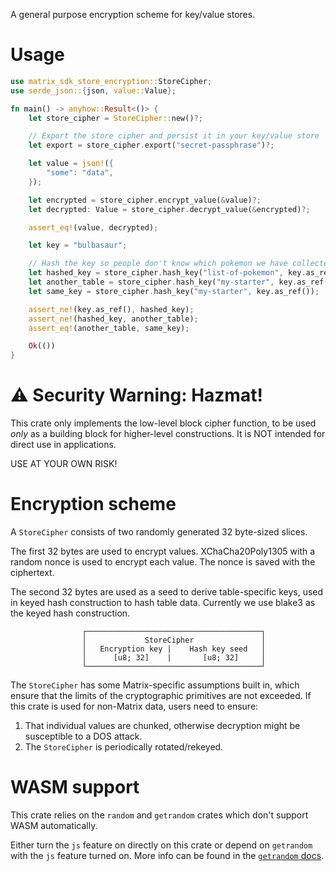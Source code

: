 A general purpose encryption scheme for key/value stores.

# Usage

```rust
use matrix_sdk_store_encryption::StoreCipher;
use serde_json::{json, value::Value};

fn main() -> anyhow::Result<()> {
    let store_cipher = StoreCipher::new()?;

    // Export the store cipher and persist it in your key/value store
    let export = store_cipher.export("secret-passphrase")?;

    let value = json!({
        "some": "data",
    });

    let encrypted = store_cipher.encrypt_value(&value)?;
    let decrypted: Value = store_cipher.decrypt_value(&encrypted)?;

    assert_eq!(value, decrypted);

    let key = "bulbasaur";

    // Hash the key so people don't know which pokemon we have collected.
    let hashed_key = store_cipher.hash_key("list-of-pokemon", key.as_ref());
    let another_table = store_cipher.hash_key("my-starter", key.as_ref());
    let same_key = store_cipher.hash_key("my-starter", key.as_ref());

    assert_ne!(key.as_ref(), hashed_key);
    assert_ne!(hashed_key, another_table);
    assert_eq!(another_table, same_key);

    Ok(())
}
```

# ⚠️ Security Warning: Hazmat!

This crate only implements the low-level block cipher function, to be used
*only* as a building block for higher-level constructions. It is NOT intended
for direct use in applications.

USE AT YOUR OWN RISK!

# Encryption scheme

A `StoreCipher` consists of two randomly generated 32 byte-sized slices.

The first 32 bytes are used to encrypt values. XChaCha20Poly1305 with a random
nonce is used to encrypt each value. The nonce is saved with the ciphertext.

The second 32 bytes are used as a seed to derive table-specific keys, used in
keyed hash construction to hash table data. Currently we use blake3 as the
keyed hash construction.

```text
                ┌───────────────────────────────────────┐
                │             StoreCipher               │
                │   Encryption key |    Hash key seed   │
                │      [u8; 32]    |       [u8; 32]     │
                └───────────────────────────────────────┘
```

The `StoreCipher` has some Matrix-specific assumptions built in, which ensure that
the limits of the cryptographic primitives are not exceeded. If this crate is
used for non-Matrix data, users need to ensure:

1. That individual values are chunked, otherwise decryption might be susceptible
   to a DOS attack.
2. The `StoreCipher` is periodically rotated/rekeyed.

# WASM support

This crate relies on the `random` and `getrandom` crates which don't support
WASM automatically.

Either turn the `js` feature on directly on this crate or depend on `getrandom`
with the `js` feature turned on. More info can be found in the [`getrandom`
docs](https://docs.rs/getrandom/latest/getrandom/index.html#webassembly-support).
